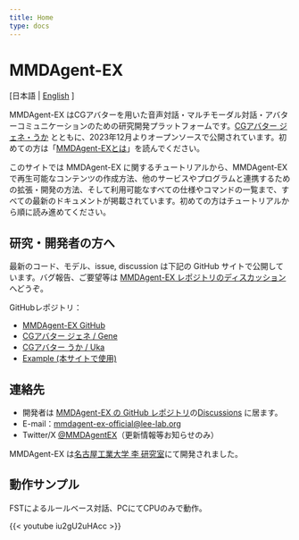 ```yaml
---
title: Home
type: docs
---
```

# MMDAgent-EX

[日本語 | [English](/../) ]

MMDAgent-EX はCGアバターを用いた音声対話・マルチモーダル対話・アバターコミュニケーションのための研究開発プラットフォームです。[CGアバター ジェネ・うか](https://www.slp.nitech.ac.jp/avatar/) とともに、2023年12月よりオープンソースで公開されています。初めての方は「[MMDAgent-EXとは](docs/about/)」を読んでください。

このサイトでは MMDAgent-EX に関するチュートリアルから、MMDAgent-EX で再生可能なコンテンツの作成方法、他のサービスやプログラムと連携するための拡張・開発の方法、そして利用可能なすべての仕様やコマンドの一覧まで、すべての最新のドキュメントが掲載されています。初めての方はチュートリアルから順に読み進めてください。

## 研究・開発者の方へ

最新のコード、モデル、issue, discussion は下記の GitHub サイトで公開しています。バグ報告、ご要望等は [MMDAgent-EX レポジトリのディスカッション](https://github.com/mmdagent-ex/MMDAgent-EX/discussions) へどうぞ。

GitHubレポジトリ：

- [MMDAgent-EX GitHub](https://github.com/mmdagent-ex/MMDAgent-EX)
- [CGアバター ジェネ / Gene](https://github.com/mmdagent-ex/gene)
- [CGアバター うか / Uka](https://github.com/mmdagent-ex/uka)
- [Example (本サイトで使用)](https://github.com/mmdagent-ex/example)

## 連絡先

- 開発者は [MMDAgent-EX の GitHub レポジトリ](https://github.com/mmdagent-ex/MMDAgent-EX)の[Discussions](https://github.com/mmdagent-ex/MMDAgent-EX/discussions) に居ます。
- E-mail：mmdagent-ex-official@lee-lab.org
- Twitter/X [@MMDAgentEX](https://twitter.com/MMDAgentEX)（更新情報等お知らせのみ）

MMDAgent-EX は[名古屋工業大学 李 研究室](https://www.slp.nitech.ac.jp/)にて開発されました。

## 動作サンプル

FSTによるルールベース対話、PCにてCPUのみで動作。

{{< youtube iu2gU2uHAcc >}}